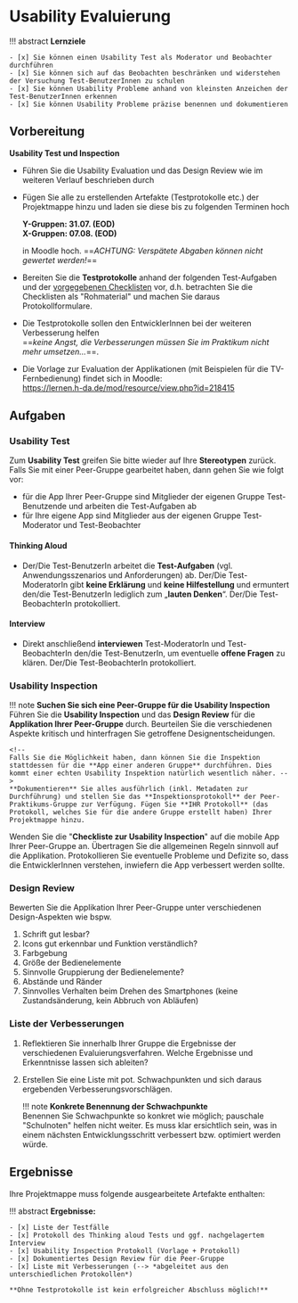 # Usability Evaluierung

!!! abstract 
    **Lernziele**

    - [x] Sie können einen Usability Test als Moderator und Beobachter durchführen
    - [x] Sie können sich auf das Beobachten beschränken und widerstehen der Versuchung Test-BenutzerInnen zu schulen
    - [x] Sie können Usability Probleme anhand von kleinsten Anzeichen der Test-BenutzerInnen erkennen
    - [x] Sie können Usability Probleme präzise benennen und dokumentieren

## Vorbereitung



<!--
!!! warning
     **Vorbereitung der Testprotokolle (zu Hause!)**  
     Bereiten Sie die Testprotokolle vor anhand der folgenden Test-Aufgaben und der vorgegebenen Checklisten, d.h. betrachten Sie die Checklisten als "Rohmaterial" und machen Sie daraus Protokollformulare.

   
Die Testprotokolle sollen den Entwickler*innen bei der weiteren Verbesserung helfen (_keine Angst, die Verbesserungen müssen Sie im Praktikum nicht mehr umsetzen..._).

Alle **Protokolle** aus den folgenden Teilaufgaben kommen in die Projektmappe.
-->



**Usability Test und Inspection**

- Führen Sie die Usability Evaluation und das Design Review wie im weiteren Verlauf beschrieben durch
- Fügen Sie alle zu erstellenden Artefakte (Testprotokolle etc.) der Projektmappe hinzu und laden sie diese bis zu folgenden Terminen hoch  
    
    <!-- __Ende (SO), 20:00 Uhr der darauf folgenden Woche__   -->
    __Y-Gruppen: 31.07. (EOD)__  
    __X-Gruppen: 07.08. (EOD)__
    
    in Moodle hoch.  ==_ACHTUNG: Verspätete Abgaben können nicht gewertet werden!_==

- Bereiten Sie die __Testprotokolle__ anhand der folgenden Test-Aufgaben und der [vorgegebenen Checklisten](https://lernen.h-da.de/mod/resource/view.php?id=218415) vor, d.h. betrachten Sie die Checklisten als "Rohmaterial" und machen Sie daraus Protokollformulare.   
- Die Testprotokolle sollen den EntwicklerInnen bei der weiteren Verbesserung helfen  
  ==_keine Angst, die Verbesserungen müssen Sie im Praktikum nicht mehr umsetzen..._==.
- Die Vorlage zur Evaluation der Applikationen (mit Beispielen für die TV-Fernbedienung) findet sich in Moodle:  
    <https://lernen.h-da.de/mod/resource/view.php?id=218415>



## Aufgaben

### Usability Test

<!--
!!! warning
    **Corona-Update**  
    Bitten Sie ein Familienmitglied oder eine andere externe Person den Test aus der Rolle des Stereotypen durchzuführen. Ggf. kann die/der Protokollant*in via Webcam beobachten und protokollieren. Falls Sie den Test am Emulator durchführen können Sie ein Screensharing oder ggf. sogar ein Tool wie [TeamViewer](https://www.teamviewer.com/de/) nutzen (falls die/der Tester nicht vor Ort anwesend ist).
-->

Zum **Usability Test** greifen Sie bitte wieder auf Ihre **Stereotypen** zurück. Falls Sie mit einer Peer-Gruppe gearbeitet haben, dann gehen Sie wie folgt vor:

* für die App Ihrer Peer-Gruppe sind Mitglieder der eigenen Gruppe Test-Benutzende und arbeiten die Test-Aufgaben ab
* für Ihre eigene App sind Mitglieder aus der eigenen Gruppe Test-Moderator und Test-Beobachter

#### Thinking Aloud
* Der/Die Test-BenutzerIn arbeitet die **Test-Aufgaben** (vgl. Anwendungsszenarios und Anforderungen) ab. Der/Die Test-ModeratorIn gibt **keine Erklärung** und **keine Hilfestellung** und ermuntert den/die Test-BenutzerIn lediglich zum „**lauten Denken**“. Der/Die Test-BeobachterIn protokolliert.
#### Interview
* Direkt anschließend **interviewen** Test-ModeratorIn und Test-BeobachterIn den/die Test-BenutzerIn, um eventuelle **offene Fragen** zu klären. Der/Die Test-BeobachterIn protokolliert.


### Usability Inspection

!!! note
    **Suchen Sie sich eine Peer-Gruppe für die Usability Inspection**  
    Führen Sie die **Usability Inspection** und das **Design Review** für die **Applikation Ihrer Peer-Gruppe** durch. Beurteilen Sie die verschiedenen Aspekte kritisch und hinterfragen Sie getroffene Designentscheidungen. 
    <!--Dies kann natürlich keinen echten Durchlauf mit externen Personen ersetzen, aber Sie bekommen so zumindest eine Vorstellung davon wie beide Methoden durchgeführt werden.
    -->
    
    <!--
    Falls Sie die Möglichkeit haben, dann können Sie die Inspektion stattdessen für die **App einer anderen Gruppe** durchführen. Dies kommt einer echten Usability Inspektion natürlich wesentlich näher. -->
    **Dokumentieren** Sie alles ausführlich (inkl. Metadaten zur Durchführung) und stellen Sie das **Inspektionsprotokoll** der Peer-Praktikums-Gruppe zur Verfügung. Fügen Sie **IHR Protokoll** (das Protokoll, welches Sie für die andere Gruppe erstellt haben) Ihrer Projektmappe hinzu.

    
Wenden Sie die "**Checkliste zur Usability Inspection**" auf die mobile App Ihrer Peer-Gruppe an. Übertragen Sie die allgemeinen Regeln sinnvoll auf die Applikation. Protokollieren Sie eventuelle Probleme und Defizite so, dass die EntwicklerInnen verstehen, inwiefern die App verbessert werden sollte.

### Design Review
Bewerten Sie die Applikation Ihrer Peer-Gruppe unter verschiedenen Design-Aspekten wie bspw.

1. Schrift gut lesbar?
2. Icons gut erkennbar und Funktion verständlich?
3. Farbgebung
4. Größe der Bedienelemente
5. Sinnvolle Gruppierung der Bedienelemente?
6. Abstände und Ränder
7. Sinnvolles Verhalten beim Drehen des Smartphones (keine Zustandsänderung, kein Abbruch von Abläufen)


### Liste der Verbesserungen

1. Reflektieren Sie innerhalb Ihrer Gruppe die Ergebnisse der verschiedenen Evaluierungsverfahren. Welche Ergebnisse und Erkenntnisse lassen sich ableiten? 
2. Erstellen Sie eine Liste mit pot. Schwachpunkten und sich daraus ergebenden Verbesserungsvorschlägen. 

    !!! note
        **Konkrete Benennung der Schwachpunkte**   
        Benennen Sie Schwachpunkte so konkret wie möglich; pauschale "Schulnoten" helfen nicht weiter. Es muss klar ersichtlich sein, was in einem nächsten Entwicklungsschritt verbessert bzw. optimiert werden würde.


## Ergebnisse
<!-- 
Die folgenden Ergebnisse müssen für eine erfolgreiche Testierung der Praktikumseinheit und einer erfolgreichen Endabnahme des Semesterprojekts vorliegen: -->
Ihre Projektmappe muss folgende ausgearbeitete Artefakte enthalten: 

!!! abstract
    __Ergebnisse:__

    - [x] Liste der Testfälle 
    - [x] Protokoll des Thinking aloud Tests und ggf. nachgelagertem Interview
    - [x] Usability Inspection Protokoll (Vorlage + Protokoll)
    - [x] Dokumentiertes Design Review für die Peer-Gruppe 
    - [x] Liste mit Verbesserungen (--> *abgeleitet aus den unterschiedlichen Protokollen*)

    **Ohne Testprotokolle ist kein erfolgreicher Abschluss möglich!**